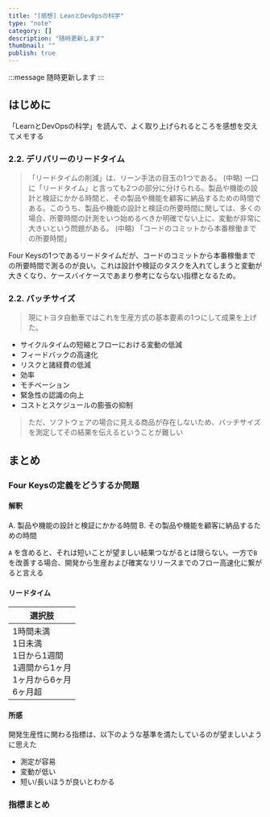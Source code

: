 ```yaml
---
title: "[感想] LeanとDevOpsの科学"
type: "note"
category: []
description: "随時更新します"
thumbnail: ""
publish: true
---
```


:::message
随時更新します
:::

## はじめに

「LearnとDevOpsの科学」を読んで、よく取り上げられるところを感想を交えてメモする


### 2.2. デリバリーのリードタイム

> 「リードタイムの削減」は、リーン手法の目玉の1つである。
(中略)
> 一口に「リードタイム」と言っても2つの部分に分けられる。製品や機能の設計と検証にかかる時間と、その製品や機能を顧客に納品するための時間である。このうち、製品や機能の設計と検証の所要時間に関しては、多くの場合、所要時間の計測をいつ始めるべきか明確でない上に、変動が非常に大きいという問題がある。
(中略)
> 「コードのコミットから本番稼働までの所要時間」

Four Keysの1つであるリードタイムだが、コードのコミットから本番稼働までの所要時間で測るのが良い。これは設計や検証のタスクを入れてしまうと変動が大きくなり、ケースバイケースであまり参考にならない指標となるため。

### 2.2. バッチサイズ

> 現にトヨタ自動車ではこれを生産方式の基本要素の1つにして成果を上げた。

* サイクルタイムの短縮とフローにおける変動の低減
* フィードバックの高速化
* リスクと諸経費の低減
* 効率
* モチベーション
* 緊急性の認識の向上
* コストとスケジュールの膨張の抑制

> ただ、ソフトウェアの場合に見える商品が存在しないため、バッチサイズを測定してその結果を伝えるということが難しい


## まとめ

### Four Keysの定義をどうするか問題

#### 解釈

A. 製品や機能の設計と検証にかかる時間
B. その製品や機能を顧客に納品するための時間

`A` を含めると、それは短いことが望ましい結果つながるとは限らない。一方で`B`を改善する場合、開発から生産および確実なリリースまでのフロー高速化に繋がると言える

#### リードタイム

|選択肢|
|---|
|1時間未満<br>1日未満<br>1日から1週間<br>1週間から1ヶ月<br>1ヶ月から6ヶ月<br>6ヶ月超|

#### 所感

開発生産性に関わる指標は、以下のような基準を満たしているのが望ましいように思えた

* 測定が容易
* 変動が低い
* 短い/長いほうが良いとわかる


### 指標まとめ

